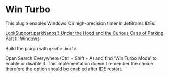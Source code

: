 # Win Turbo

<!-- Plugin description -->
This plugin enables Windows OS high-precision timer in JetBrains IDEs:

[LockSupport.parkNanos() Under the Hood and the Curious Case of Parking, Part II: Windows](https://hazelcast.com/blog/locksupport-parknanos-under-the-hood-and-the-curious-case-of-parking-part-ii-windows/)
<!-- Plugin description end -->

Build the plugin with `gradle build`.

Open Search Everywhere (Ctrl + Shift + A) and find 'Win Turbo Mode' to enable or disable it. 
This implementation doesn't remember the choice therefore the option should be enabled after IDE restart.